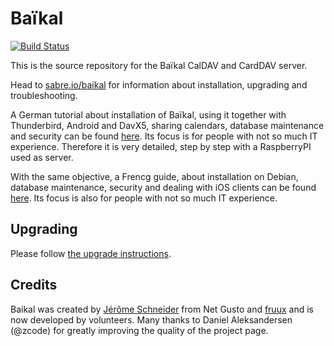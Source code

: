 Baïkal
======

[![Build Status](https://travis-ci.org/sabre-io/Baikal.svg?branch=master)](https://travis-ci.org/sabre-io/Baikal)

This is the source repository for the Baïkal CalDAV and CardDAV server.

Head to [sabre.io/baikal][2] for information about installation, upgrading and troubleshooting.

A German tutorial about installation of Baïkal, using it together with Thunderbird, Android and DavX5, sharing calendars, database maintenance and security can be found [here][6]. Its focus is for people with not so much IT experience. Therefore it is very detailed, step by step with a RaspberryPI used as server.

With the same objective, a Frencg guide, about installation on Debian, database maintenance, security and dealing with iOS clients can be found [here][7]. Its focus is also for people with not so much IT experience.

Upgrading
---------

Please follow [the upgrade instructions][5].

Credits
-------

Baikal was created by [Jérôme Schneider][3] from Net Gusto and [fruux][4] and is now developed by volunteers.
Many thanks to Daniel Aleksandersen (@zcode) for greatly improving the quality of the project page.

[2]: http://sabre.io/baikal/
[3]: https://github.com/jeromeschneider
[4]: https://fruux.com/
[5]: http://sabre.io/baikal/upgrade/
[6]: https://github.com/JsBergbau/BaikalAnleitung
[7]: https://github.com/AlexandreMonroche/BaikalGuide
